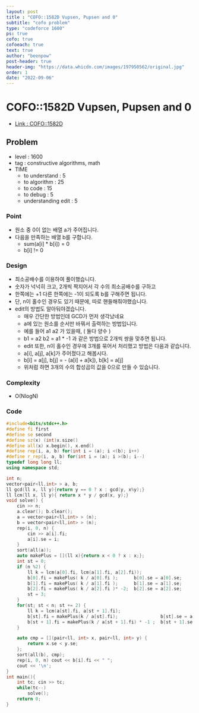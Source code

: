 ```yaml
---
layout: post
title : "COFO::1582D Vupsen, Pupsen and 0"
subtitle: "cofo problem"
type: "codeforce 1600"
ps: true
cofo: true
cofoeach: true
text: true
author: "beenpow"
post-header: true
header-img: "https://data.whicdn.com/images/197950562/original.jpg"
order: 1
date: "2022-09-06"
---
```

# COFO::1582D Vupsen, Pupsen and 0
- [Link : COFO::1582D](https://codeforces.com/problemset/problem/1582/D)


## Problem 

- level : 1600
- tag : constructive algorithms, math
- TIME
  - to understand    : 5
  - to algorithm     : 25
  - to code          : 15
  - to debug         : 5
  - understanding edit : 5 

### Point
- 원소 중 0이 없는 배열 a가 주어집니다.
- 다음을 만족하는 배열 b를 구합니다.
  - sum(a[i] * b[i]) = 0 
  - b[i] != 0


### Design
- 최소공배수를 이용하여 풀이했습니다.
- 숫자가 넉넉히 크고, 2개씩 짝지어서 각 수의 최소공배수를 구하고
- 한쪽에는 +1 다른 한쪽에는 -1이 되도록 b를 구해주면 됩니다.
- 단, n이 홀수인 경우도 있기 때문에, 따로 핸들해줘야했습니다.
- edit의 방법도 알아둬야겠습니다.
  - 매우 간단한 방법인데 GCD가 먼저 생각났네요 
  - a에 있는 원소를 순서만 바꿔서 출력하는 방법입니다.
  - 예를 들어 a1 a2 가 있을때, ( 둘다 양수 )
  - b1 = a2 b2 = a1 * -1 과 같은 방법으로 2개씩 쌍을 맞추면 됩니다.
  - edit 또한, n이 홀수인 경우에 3개를 묶어서 처리했고 방법은 다음과 같습니다.
  - a[i], a[j], a[k]가 주어졌다고 해봅시다.
  - b[i] = a[j], b[j] = - (a[i] + a[k]), b[k] = a[j]
  - 위처럼 하면 3개의 수의 합성곱의 값을 0으로 만들 수 있습니다.


### Complexity
- O(NlogN)

### Code

```cpp
#include<bits/stdc++.h>
#define fi first
#define se second
#define sz(x) (int)x.size()
#define all(x) x.begin(), x.end()
#define rep(i, a, b) for(int i = (a); i <(b); i++)
#define r_rep(i, a, b) for(int i = (a); i >(b); i--)
typedef long long ll;
using namespace std;

int n;
vector<pair<ll,int> > a, b;
ll gcd(ll x, ll y){return y == 0 ? x : gcd(y, x%y);}
ll lcm(ll x, ll y){ return x * y / gcd(x, y);}
void solve() {
    cin >> n;
    a.clear(); b.clear();
    a = vector<pair<ll,int> > (n);
    b = vector<pair<ll,int> > (n);
    rep(i, 0, n) {
        cin >> a[i].fi;
        a[i].se = i;
    }
    sort(all(a));
    auto makePlus = [](ll x){return x < 0 ? x : x;};
    int st = 0;
    if (n %2) {
        ll k = lcm(a[0].fi, lcm(a[1].fi, a[2].fi));
        b[0].fi = makePlus( k / a[0].fi );      b[0].se = a[0].se;
        b[1].fi = makePlus( k / a[1].fi );      b[1].se = a[1].se;
        b[2].fi = makePlus( k / a[2].fi )* -2;  b[2].se = a[2].se;
        st = 3;
    }
    for(st; st < n; st += 2) {
        ll k = lcm(a[st].fi, a[st + 1].fi);
        b[st].fi = makePlus(k / a[st].fi);                b[st].se = a[st].se;
        b[st + 1].fi = makePlus(k / a[st + 1].fi) * -1 ;  b[st + 1].se = a[st + 1].se;
    }

    auto cmp = [](pair<ll, int> x, pair<ll, int> y) {
        return x.se < y.se;
    };
    sort(all(b), cmp);
    rep(i, 0, n) cout << b[i].fi << " ";
    cout << '\n';
}
int main(){
    int tc; cin >> tc;
    while(tc--)
        solve();
    return 0;
}
```
